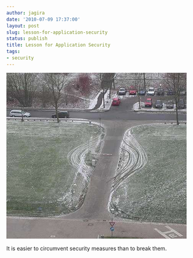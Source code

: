 ```yaml
---
author: jagira
date: '2010-07-09 17:37:00'
layout: post
slug: lesson-for-application-security
status: publish
title: Lesson for Application Security
tags:
- security
---
```




![Kurios119](/images/lesson-for-application-security/image.png)

It is easier to circumvent security measures than to break them.


